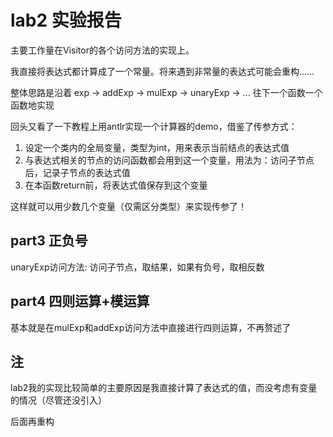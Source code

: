 # lab2 实验报告

主要工作量在Visitor的各个访问方法的实现上。

我直接将表达式都计算成了一个常量。将来遇到非常量的表达式可能会重构……

整体思路是沿着 exp -> addExp -> mulExp -> unaryExp -> ... 往下一个函数一个函数地实现

回头又看了一下教程上用antlr实现一个计算器的demo，借鉴了传参方式：

1. 设定一个类内的全局变量，类型为int，用来表示当前结点的表达式值
2. 与表达式相关的节点的访问函数都会用到这一个变量，用法为：访问子节点后，记录子节点的表达式值 
3. 在本函数return前，将表达式值保存到这个变量

这样就可以用少数几个变量（仅需区分类型）来实现传参了！

## part3 正负号

unaryExp访问方法: 访问子节点，取结果，如果有负号，取相反数

## part4 四则运算+模运算

基本就是在mulExp和addExp访问方法中直接进行四则运算，不再赘述了

## 注

lab2我的实现比较简单的主要原因是我直接计算了表达式的值，而没考虑有变量的情况（尽管还没引入）

后面再重构


